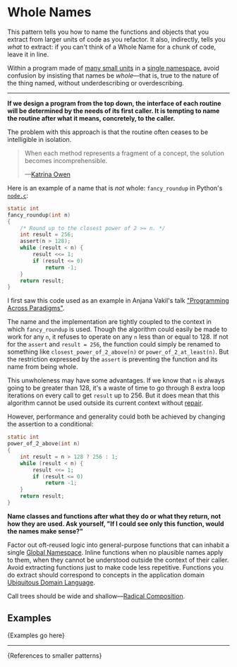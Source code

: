 # Whole Names

This pattern tells you how to name the functions and objects that you extract from
larger units of code as you refactor. It also, indirectly, tells you *what* to
extract: if you can't think of a Whole Name for a chunk of code, leave it in line.

Within a program made of [many small units](./many-small-units.md) in a
[single namespace](./single-namespace), avoid confusion by insisting that
names be *whole*—that is, true to the nature of the thing named, without
underdescribing or overdescribing.

---

**If we design a program from the top down, the interface of each routine will
be determined by the needs of its first caller. It is tempting to name the
routine after what it means, concretely, to the caller.**

The problem with this approach is that the routine often ceases to be intelligible in
isolation.

> When each method represents a fragment of a concept, the solution becomes incomprehensible.
>
> —[Katrina Owen](https://www.sitepoint.com/whats-in-a-name-anti-patterns-to-a-hard-problem/)

Here is an example of a name that is *not* whole: `fancy_roundup` in Python's [`node.c`](http://svn.python.org/projects/python/branches/py3k/Parser/node.c):

```c
static int
fancy_roundup(int n)
{
    /* Round up to the closest power of 2 >= n. */
    int result = 256;
    assert(n > 128);
    while (result < n) {
        result <<= 1;
        if (result <= 0)
            return -1;
    }
    return result;
}
```

I first saw this code used as an example in Anjana Vakil's talk ["Programming Across Paradigms"](https://www.youtube.com/watch?v=Pg3UeB-5FdA).

The name and the implementation are tightly coupled to the context in which `fancy_roundup`
is used. Though the algorithm could easily be made to work for any `n`, it refuses to operate
on any `n` less than or equal to 128. If not for the `assert` and `result = 256`, the function could simply be
renamed to something like `closest_power_of_2_above(n)` or `power_of_2_at_least(n)`. But the
restriction expressed by the `assert` is preventing the function and its name from being whole.

This unwholeness may have some advantages. If we know that `n` is always going to be greater than 128,
it's a waste of time to go through 8 extra loop iterations on every call to get `result` up to 256.
But it does mean that this algorithm cannot be used outside its current context without [repair](https://patterns-dev.github.io/patterns/newpat/newpat104/newpat104.htm#pat104).

However, performance and generality could both be achieved by changing the assertion to a conditional:

```c
static int
power_of_2_above(int n)
{
    int result = n > 128 ? 256 : 1;
    while (result < n) {
        result <<= 1;
        if (result <= 0)
            return -1;
    }
    return result;
}
```

**Name classes and functions after what they do or what they return, not how they are used. Ask
yourself, "If I could see only this function, would the names make sense?"**

Factor out oft-reused logic into general-purpose functions that can
inhabit a single [Global Namespace](./global-namespace.md). Inline functions
when no plausible names apply to them, when they cannot be understood outside
the context of their caller. Avoid extracting functions just to make code less repetitive.
Functions you do extract should correspond to concepts in the application domain
[Ubiquitous Domain Language](./ubiquitous-domain-language.md).

Call trees should be wide
and shallow—[Radical Composition](./radical-composition.md).

## Examples

{Examples go here}

---

{References to smaller patterns}

